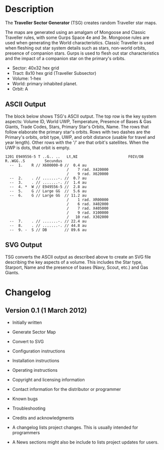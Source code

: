 Description
===========

The **Traveller Sector Generator** (TSG) creates random Traveller star maps.

The maps are generated using an amalgam of Mongoose and Classic Traveller rules, with some Gurps Space 4e and 3e.
Mongoose rules are used when generating the World characteristics. Classic Traveller is used when fleshing out star system details such as stars, non-world orbits, presence of companion stars. Gurps is used to flesh out star characteristics and the impact of a companion star on the primary's orbits.

* Sector: 40x32 hex grid
* Tract:  8x10 hex grid (Traveller Subsector)
* Volume: 1-hex
* World: primary inhabited planet.
* Orbit: A

ASCII Output
------------

The block below shows TSG's ASCII output. The top row is the key system aspects: Volume ID, World UWP, Temperature, Presence of Bases & Gas Giants, Trade Codes, Stars, Primary Star's Orbits, Name. The rows that follow elaborate the primary star's orbits. Rows with two dashes are the Primary's orbits, orbit type, UWP, and orbit distance (usable for travel and year length). Other rows with the '/' are that orbit's satellites. When the UWP is dots, that orbit is empty.

```
1201 E949556-5 T ..G.. ..	Lt,NI          	        	F0IV/DB           R..WGG..S       	Secundus
  --  1.    R // X600000-0 //  0.4 au
                            /    7 rad. X420000
                            /    9 rad. X620000
  --  2.    . // .......-. //  0.7 au
  --  3.    . // .......-. //  1.4 au
  --  4. *  W // E949556-5 //  2.8 au
  --  5.    G // Large GG  //  5.6 au
  --  6.    G // Large GG  // 11.2 au
                            /    1 rad. XR00000
                            /    6 rad. X402000
                            /    7 rad. X405000
                            /    9 rad. X100000
                            /   10 rad. X302000
  --  7.    . // .......-. // 22.4 au
  --  8.    . // .......-. // 44.8 au
  --  9. -  S // DB        // 89.6 au
```

SVG Output
----------

TSG converts the ASCII output as described above to create an SVG file describing the key aspects of a volume. This includes the Star type, Starport, Name and the presence of bases (Navy, Scout, etc.) and Gas Giants.

Changelog
=========

Version 0.1 (1 March 2012) 
--------------------------
* Initially written
* Generate Sector Map
* Convert to SVG


* Configuration instructions
* Installation instructions
* Operating instructions

* Copyright and licensing information
* Contact information for the distributor or programmer
* Known bugs
* Troubleshooting
* Credits and acknowledgments
* A changelog lists project changes. This is usually intended for programmers
* A News sections might also be include to lists project updates for users.